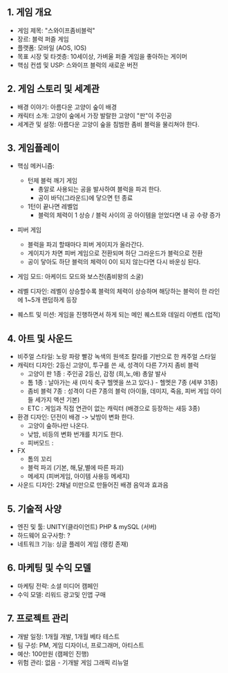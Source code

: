 ## 1. 게임 개요
- 게임 제목: "스와이프좀비블럭"
- 장르: 블럭 퍼즐 게임
- 플랫폼: 모바일 (AOS, IOS)
- 목표 시장 및 타겟층: 10세이상, 가벼울 퍼즐 게임을 좋아하는 게이머
- 핵심 컨셉 및 USP: 스와이프 블럭의 새로운 버전 

## 2. 게임 스토리 및 세계관
- 배경 이야기: 아름다운 고양이 숲이 배경
- 캐릭터 소개: 고양이 숲에서 가장 발랄한 고양이 "판"이 주인공 
- 세계관 및 설정: 아름다운 고양이 숲을 침범한 좀비 블럭을 물리쳐야 한다.

## 3. 게임플레이
- 핵심 메커니즘:
  - 턴제 블럭 깨기 게임
    - 총알로 사용되는 공을 발사하여 블럭을 파괴 한다.
    - 공이 바닥(그라운드)에 닿으면 턴 종료 
  - 1턴이 끝나면 레벨업
    - 블럭의 체력이 1 상승 / 블럭 사이의 공 아이템을 얻었다면 내 공 수량 증가
 
- 피버 게임 
  - 블럭을 파괴 할때마다 피버 게이지가 올라간다.
  - 게이지가 차면 피버 게임으로 전환되며 하단 그라운드가 블럭으로 전환
  - 공이 닿아도 하단 블럭의 체력이 0이 되지 않는다면 다시 바운싱 된다.  
 
- 게임 모드: 아케이드 모드와 보스전(좀비왕의 소굴)
- 레벨 디자인: 레벨이 상승할수록 블럭의 체력이 상승하며 해당하는 블럭이 한 라인에 1~5개 랜덤하게 등장
- 퀘스트 및 미션: 게임을 진행하면서 하게 되는 메인 퀘스트와 데일리 이벤트 (업적)

## 4. 아트 및 사운드
- 비주얼 스타일: 노랑 파랑 빨강 녹색의 원색조 칼라를 기반으로 한 캐주얼 스타일 
- 캐릭터 디자인: 2등신 고양이, 투구를 쓴 새, 성격이 다른 7가지 좀비 블럭
  - 고양이 판 1종 : 주인공 2등신, 감정 (희,노,애) 총알 발사
  - 톰 1종 : 날아가는 새 (미식 축구 헬멧을 쓰고 있다.) - 헬멧은 7종 (세부 31종)
  - 좀비 블럭 7종 : 성격이 다른 7종의 블럭 (아이들, 데미지, 죽음, 피버 게임 아이들 세가지 액션 기본)
  - ETC : 게임과 직접 연관이 없는 캐릭터 (배경으로 등장하는 새등 3종)  
- 환경 디자인: 던전이 배경 -> 낮밤이 변화 한다.
  - 고양이 숲하나만 나온다.
  - 낮밤, 비등의 변화 번개를 치기도 한다.
  - 피버모드 :  
- FX
  - 톰의 꼬리
  - 블럭 파괴 (기본, 해,달,별에 따른 파괴)
  - 메세지 (피버게임, 아이템 사용등 메세지)   
- 사운드 디자인: 2채널 미만으로 만들어진 배경 음악과 효과음

## 5. 기술적 사양
- 엔진 및 툴: UNITY(클라이언트) PHP & mySQL (서버)
- 하드웨어 요구사항: ?
- 네트워크 기능: 싱글 플레이 게임 (랭킹 존재) 

## 6. 마케팅 및 수익 모델
- 마케팅 전략: 소셜 미디어 캠페인 
- 수익 모델: 리워드 광고및 인앱 구매

## 7. 프로젝트 관리
- 개발 일정: 1개월 개발, 1개월 베타 테스트
- 팀 구성: PM, 게임 디자이너, 프로그래머, 아티스트
- 예산: 100만원 (캠페인 진행)
- 위험 관리: 없음 - 기개발 게임 그래픽 리뉴얼
